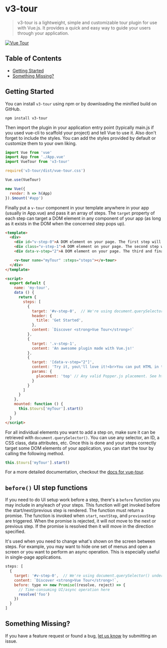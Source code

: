 # v3-tour

> v3-tour is a lightweight, simple and customizable tour plugin for use with Vue.js.
> It provides a quick and easy way to guide your users through your application.

[![Vue Tour](./screenshot.gif "Vue Tour")](https://pulsardev.github.io/vue-tour/)

## Table of Contents

- [Getting Started](#getting-started)
- [Something Missing?](#something-missing)

## Getting Started

You can install `v3-tour` using npm or by downloading the minified build on GitHub.

```
npm install v3-tour
```

Then import the plugin in your application entry point (typically main.js if you used vue-cli to scaffold your project) and tell Vue to use it.
Also don't forget to include the styles. You can add the styles provided by default or customize them to your own liking.

```javascript
import Vue from 'vue'
import App from './App.vue'
import VueTour from 'v3-tour'

require('v3-tour/dist/vue-tour.css')

Vue.use(VueTour)

new Vue({
  render: h => h(App)
}).$mount('#app')
```

Finally put a `v-tour` component in your template anywhere in your app (usually in App.vue) and pass it an array of steps.
The `target` property of each step can target a DOM element in any component of your app (as long as it exists in the DOM when the concerned step pops up).

```html
<template>
  <div>
    <div id="v-step-0">A DOM element on your page. The first step will pop on this element because its ID is 'v-step-0'.</div>
    <div class="v-step-1">A DOM element on your page. The second step will pop on this element because its ID is 'v-step-1'.</div>
    <div data-v-step="2">A DOM element on your page. The third and final step will pop on this element because its ID is 'v-step-2'.</div>

    <v-tour name="myTour" :steps="steps"></v-tour>
  </div>
</template>

<script>
  export default {
    name: 'my-tour',
    data () {
      return {
        steps: [
          {
            target: '#v-step-0',  // We're using document.querySelector() under the hood
            header: {
              title: 'Get Started',
            },
            content: `Discover <strong>Vue Tour</strong>!`
          },
          {
            target: '.v-step-1',
            content: 'An awesome plugin made with Vue.js!'
          },
          {
            target: '[data-v-step="2"]',
            content: 'Try it, you\'ll love it!<br>You can put HTML in the steps and completely customize the DOM to suit your needs.',
            params: {
              placement: 'top' // Any valid Popper.js placement. See https://popper.js.org/popper-documentation.html#Popper.placements
            }
          }
        ]
      }
    },
    mounted: function () {
      this.$tours['myTour'].start()
    }
  }
</script>
```

For all individual elements you want to add a step on, make sure it can be retrieved with `document.querySelector()`. You can use any selector, an ID, a CSS class, data attributes, etc.
Once this is done and your steps correctly target some DOM elements of your application, you can start the tour by calling the following method.

```javascript
this.$tours['myTour'].start()
```

For a more detailed documentation, checkout the [docs for vue-tour](https://github.com/pulsardev/vue-tour/wiki).

## `before()` UI step functions

If you need to do UI setup work before a step, there's a `before` function you may include in any/each of 
your steps. This function will get invoked before the start/next/previous step is rendered. The function must return a promise. The function is invoked when `start`, `nextStep`, and `previousStep` are triggered. When the promise is rejected, it will not move to the next or previous step. If the promise is resolved then it will move in the direction specified.

It's used when you need to change what's shown on the screen between steps. For example, you may want to hide
one set of menus and open a screen or you want to perform an async operation. This is especially useful in single-page applications.

```javascript
steps: [
  {
    target: '#v-step-0',  // We're using document.querySelector() under the hood
    content: `Discover <strong>Vue Tour</strong>!`,
    before: type => new Promise((resolve, reject) => {
      // Time-consuming UI/async operation here
      resolve('foo')
    })
  }
]
```

## Something Missing?

If you have a feature request or found a bug, [let us know](https://github.com/pulsardev/vue-tour/issues) by submitting an issue.
